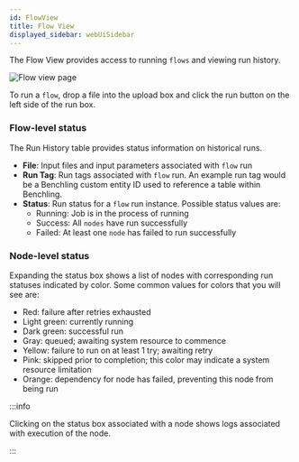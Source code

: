 ```yaml
---
id: FlowView
title: Flow View
displayed_sidebar: webUiSidebar
---
```


The Flow View provides access to running `flows` and viewing run history. 

<img alt="Flow view page" src="https://ganymede-bio.mo.cloudinary.net/apiServer/FlowView_20221216.png" />

To run a `flow`, drop a file into the upload box and click the run button on the left side of the run box.

### Flow-level status

The Run History table provides status information on historical runs.

- **File**: Input files and input parameters associated with `flow` run
- **Run Tag**: Run tags associated with `flow` run. An example run tag would be a Benchling custom entity ID used to reference a table within Benchling.
- **Status**: Run status for a `flow` run instance.  Possible status values are: 
  - Running: Job is in the process of running
  - Success: All `nodes` have run successfully
  - Failed: At least one `node` has failed to run successfully

### Node-level status

Expanding the status box shows a list of nodes with corresponding run statuses indicated by color.  Some common values for colors that you will see are:
  - Red: failure after retries exhausted
  - Light green: currently running
  - Dark green: successful run
  - Gray: queued; awaiting system resource to commence
  - Yellow: failure to run on at least 1 try; awaiting retry
  - Pink: skipped prior to completion; this color may indicate a system resource limitation
  - Orange: dependency for node has failed, preventing this node from being run

:::info

Clicking on the status box associated with a node shows logs associated with execution of the node.

:::

